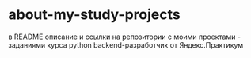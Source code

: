 # about-my-study-projects
в README описание и ссылки на репозитории с моими проектами - заданиями курса python backend-разработчик от Яндекс.Практикум
